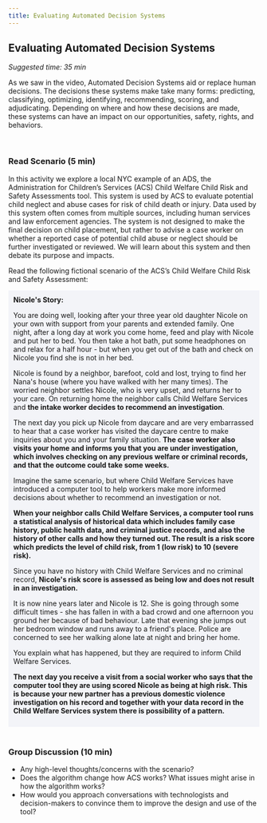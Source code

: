 ```yaml
---
title: Evaluating Automated Decision Systems
---
```


## Evaluating Automated Decision Systems
_Suggested time: 35 min_

As we saw in the video, Automated Decision Systems aid or replace human decisions. The decisions these systems make take many forms: predicting, classifying, optimizing, identifying, recommending, scoring, and adjudicating. Depending on where and how these decisions are made, these systems can have an impact on our opportunities, safety, rights, and behaviors. 

<br>

### Read Scenario (5 min)

In this activity we explore a local NYC example of an ADS, the Administration for Children’s Services (ACS) Child Welfare Child Risk and Safety Assessments tool. This system is used by ACS to evaluate potential child neglect and abuse cases for risk of child death or injury. Data used by this system often comes from multiple sources, including human services and law enforcement agencies. The system is not designed to make the final decision on child placement, but rather to advise a case worker on whether a reported case of potential child abuse or neglect should be further investigated or reviewed. We will learn about this system and then debate its purpose and impacts. 

Read the following fictional scenario of the ACS’s Child Welfare Child Risk and Safety Assessment: 

<div style="background-color:#F3F4F8;padding:10px;">
  <b>Nicole's Story:</b>
<p>
You are doing well, looking after your three year old daughter Nicole on your own with support from your parents and extended family. One night, after a long day at work you come home, feed and play with Nicole and put her to bed. You then take a hot bath, put some headphones on and relax for a half hour - but when you get out of the bath and check on Nicole you find she is not in her bed.
  </p><p>
Nicole is found by a neighbor, barefoot, cold and lost, trying to find her Nana's house (where you have walked with her many times). The worried neighbor settles Nicole, who is very upset, and returns her to your care. On returning home the neighbor calls Child Welfare Services and <b>the intake worker decides to recommend an investigation</b>.
  </p><p>
The next day you pick up Nicole from daycare and are very embarrassed to hear that a case worker has visited the daycare centre to make inquiries about you and your family situation. <b>The case worker also visits your home and informs you that you are under investigation, which involves checking on any previous welfare or criminal records, and that the outcome could take some weeks.</b>
  </p><p>
Imagine the same scenario, but where Child Welfare Services have introduced a computer tool to help workers make more informed decisions about whether to recommend an investigation or not.
  </p><p>
<b>When your neighbor calls Child Welfare Services, a computer tool runs a statistical analysis of historical data which includes family case history, public health data, and criminal justice records, and also the history of other calls and how they turned out. The result is a risk score which predicts the level of child risk, from 1 (low risk) to 10 (severe risk).</b>
</p><p>
Since you have no history with Child Welfare Services and no criminal record, <b>Nicole's risk score is assessed as being low and does not result in an investigation.</b>
  </p><p>
It is now nine years later and Nicole is 12. She is going through some difficult times - she has fallen in with a bad crowd and one afternoon you ground her because of bad behaviour. Late that evening she jumps out her bedroom window and runs away to a friend's place. Police are concerned to see her walking alone late at night and bring her home.
  </p><p>
You explain what has happened, but they are required to inform Child Welfare Services.
  </p><p>
<b>The next day you receive a visit from a social worker who says that the computer tool they are using scored Nicole as being at high risk. This is because your new partner has a previous domestic violence investigation on his record and together with your data record in the Child Welfare Services system there is possibility of a pattern.</b></p>
</div>

<br>

### Group Discussion (10 min)

* Any high-level thoughts/concerns with the scenario? 
* Does the algorithm change how ACS works? What issues might arise in how the algorithm works?
* How would you approach conversations with technologists and decision-makers to convince them to improve the design and use of the tool? 
